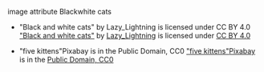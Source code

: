 image attribute
Blackwhite cats
  - "Black and white cats" by Lazy_Lightning is licensed under CC BY 4.0
  <a href="https://www.flickr.com/photos/drienne/273467543/" target="_blank">"Black and white cats"</a> by <a href="https://www.flickr.com/photos/drienne/" target="_blank">Lazy_Lightning</a> is licensed under <a href="http://creativecommons.org/licenses/by/4.0" target="_blank">CC BY 4.0</a>

  -  "five kittens"Pixabay is in the Public Domain, CC0
  <a href="https://www.pexels.com/photo/kitten-cat-rush-lucky-cat-45170/" target="_blank">"five kittens"</a><a href="http://pixabay.com" target="_blank">Pixabay</a> is in the <a href="http://creativecommons.org/publicdomain/zero/1.0/" target="_blank">Public Domain, CC0</a> </cite>